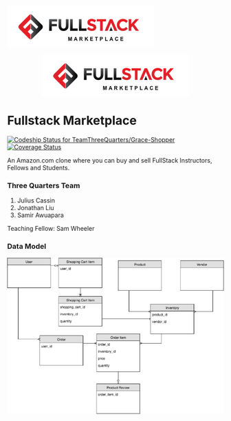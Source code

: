 ![Data Model](/public/images/navbar_logo.png?raw=true "Data Model")

<div style="display: flex; justify-content: center;">
<img src ="/public/images/navbar_logo.png" />
</div>

# Fullstack Marketplace
[ ![Codeship Status for TeamThreeQuarters/Grace-Shopper](https://app.codeship.com/projects/9df6eb30-0b5c-0135-2689-7a8619df7c4a/status?branch=master)](https://app.codeship.com/projects/215002)
  [![Coverage Status](https://coveralls.io/repos/github/TeamThreeQuarters/Grace-Shopper/badge.svg?branch=master)](https://coveralls.io/github/TeamThreeQuarters/Grace-Shopper?branch=master) 


An Amazon.com clone where you can buy and sell FullStack Instructors, Fellows and Students.

### Three Quarters Team


1. Julius Cassin
2. Jonathan Liu
3. Samir Awuapara

Teaching Fellow: Sam Wheeler


### Data Model

![Data Model](/docs/Grace-Shopper%20Data%20Model.png?raw=true "Data Model")